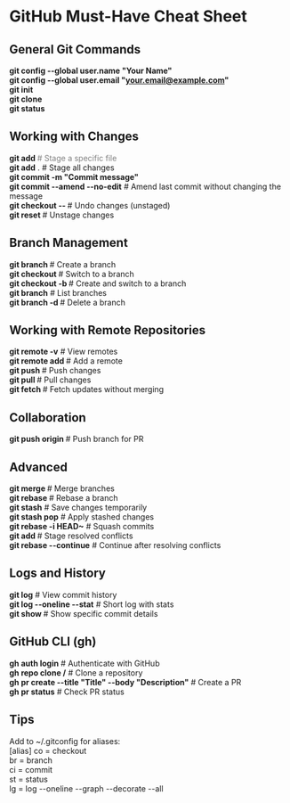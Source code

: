 
# GitHub Must-Have Cheat Sheet

## General Git Commands

**git config --global user.name "Your Name"** <br>
**git config --global user.email "your.email@example.com"** <br>
**git init** <br>
**git clone <repo-url>** <br>
**git status** <br>

## Working with Changes
**git add <file>**                  <span style="color: gray;"># Stage a specific file</span> <br>
**git add** .                       # Stage all changes <br>
**git commit -m "Commit message"**  <br>
**git commit --amend --no-edit**    # Amend last commit without changing the message <br>
**git checkout -- <file>**          # Undo changes (unstaged) <br>
**git reset <file>**                # Unstage changes <br>

## Branch Management
**git branch <branch-name>**        # Create a branch <br>
**git checkout <branch-name>**      # Switch to a branch <br>
**git checkout -b <branch-name>**   # Create and switch to a branch <br>
**git branch**                      # List branches <br>
**git branch -d <branch-name>**     # Delete a branch <br>

## Working with Remote Repositories
**git remote -v**                   # View remotes <br>
**git remote add <name> <url>**     # Add a remote <br>
**git push <remote> <branch>**      # Push changes <br>
**git pull <remote> <branch>**      # Pull changes <br>
**git fetch <remote>**              # Fetch updates without merging <br>

## Collaboration
**git push origin <branch-name>**   # Push branch for PR <br>

## Advanced
**git merge <branch-name>**         # Merge branches <br>
**git rebase <branch-name>**        # Rebase a branch <br>
**git stash**                       # Save changes temporarily <br>
**git stash pop**                   # Apply stashed changes <br>
**git rebase -i HEAD~<number>**     # Squash commits <br>
**git add <file>**                  # Stage resolved conflicts <br>
**git rebase --continue**           # Continue after resolving conflicts <br>

## Logs and History
**git log**                         # View commit history <br>
**git log --oneline --stat**        # Short log with stats <br>
**git show <commit-hash>**          # Show specific commit details <br>

## GitHub CLI (gh)

**gh auth login**                   # Authenticate with GitHub <br>
**gh repo clone <owner>/<repo>**    # Clone a repository <br>
**gh pr create --title "Title" --body "Description"**  # Create a PR <br>
**gh pr status**                    # Check PR status <br>

## Tips
Add to ~/.gitconfig for aliases: <br>
[alias]
    co = checkout <br>
    br = branch <br>
    ci = commit <br>
    st = status <br>
    lg = log --oneline --graph --decorate --all <br>


